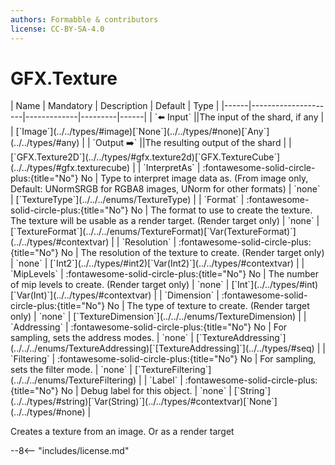 ```yaml
---
authors: Formabble & contributors
license: CC-BY-SA-4.0
---
```



# GFX.Texture

<div class="sh-parameters" markdown="1">
| Name | Mandatory | Description | Default | Type |
|------|---------------------|-------------|---------|------|
| `⬅️ Input` ||The input of the shard, if any | | [`Image`](../../types/#image)[`None`](../../types/#none)[`Any`](../../types/#any) |
| `Output ➡️` ||The resulting output of the shard | | [`GFX.Texture2D`](../../types/#gfx.texture2d)[`GFX.TextureCube`](../../types/#gfx.texturecube) |
| `InterpretAs` | :fontawesome-solid-circle-plus:{title="No"} No  | Type to interpret image data as. (From image only, Default: UNormSRGB for RGBA8 images, UNorm for other formats) | `none` | [`TextureType`](../../../enums/TextureType) |
| `Format` | :fontawesome-solid-circle-plus:{title="No"} No  | The format to use to create the texture. The texture will be usable as a render target. (Render target only) | `none` | [`TextureFormat`](../../../enums/TextureFormat)[`Var(TextureFormat)`](../../types/#contextvar) |
| `Resolution` | :fontawesome-solid-circle-plus:{title="No"} No  | The resolution of the texture to create. (Render target only) | `none` | [`Int2`](../../types/#int2)[`Var(Int2)`](../../types/#contextvar) |
| `MipLevels` | :fontawesome-solid-circle-plus:{title="No"} No  | The number of mip levels to create. (Render target only) | `none` | [`Int`](../../types/#int)[`Var(Int)`](../../types/#contextvar) |
| `Dimension` | :fontawesome-solid-circle-plus:{title="No"} No  | The type of texture to create. (Render target only) | `none` | [`TextureDimension`](../../../enums/TextureDimension) |
| `Addressing` | :fontawesome-solid-circle-plus:{title="No"} No  | For sampling, sets the address modes. | `none` | [`TextureAddressing`](../../../enums/TextureAddressing)[`[TextureAddressing]`](../../types/#seq) |
| `Filtering` | :fontawesome-solid-circle-plus:{title="No"} No  | For sampling, sets the filter mode. | `none` | [`TextureFiltering`](../../../enums/TextureFiltering) |
| `Label` | :fontawesome-solid-circle-plus:{title="No"} No  | Debug label for this object. | `none` | [`String`](../../types/#string)[`Var(String)`](../../types/#contextvar)[`None`](../../types/#none) |

</div>

Creates a texture from an image. Or as a render target

--8<-- "includes/license.md"

